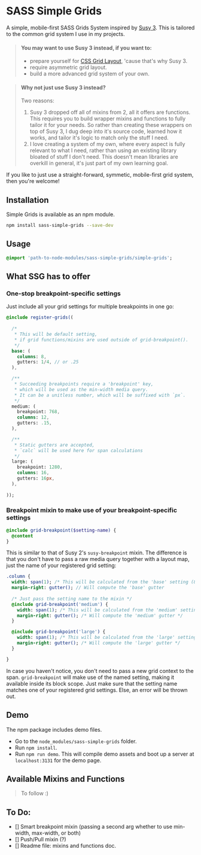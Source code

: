 # SASS Simple Grids

A simple, mobile-first SASS Grids System inspired by [Susy 3](http://oddbird.net/susy/docs/).
This is tailored to the common grid system I use in my projects.

> #### You may want to use **Susy 3** instead, if you want to:
> * prepare yourself for [CSS Grid Layout](https://css-tricks.com/snippets/css/complete-guide-grid/), 'cause that's why Susy 3.
> * require asymmetric grid layout.
> * build a more advanced grid system of your own.  

> #### Why not just use Susy 3 instead?
> Two reasons:  
> 1. Susy 3 dropped off all of mixins from 2, all it offers are functions.
> This requires you to build wrapper mixins and functions to fully tailor it for your needs.
> So rather than creating these wrappers on top of Susy 3, I dug deep into it's source code, learned how it works, and tailor it's logic to match only the stuff I need.  
> 2. I love creating a system of my own, where every aspect is fully relevant to what I need, rather than using an existing library bloated of stuff I don't need.
> This doesn't mean libraries are overkill in general, it's just part of my own learning goal.

If you like to just use a straight-forward, symmetic, mobile-first grid system, then you're welcome!  

## Installation
Simple Grids is available as an npm module.
```sh
npm install sass-simple-grids --save-dev
```

## Usage
```sass
@import 'path-to-node-modules/sass-simple-grids/simple-grids';
```


## What SSG has to offer

### One-stop breakpoint-specific settings
Just include all your grid settings for multiple breakpoints in one go:
```sass
@include register-grids((
  
  /*
   * This will be default setting,
   * if grid functions/mixins are used outside of grid-breakpoint().
   */
  base: (
    columns: 8,
    gutters: 1/4, // or .25
  ),

  /**
   * Succeeding breakpoints require a 'breakpoint' key,
   * which will be used as the min-width media query.
   * It can be a unitless number, which will be suffixed with `px`.
   */
  medium: (
    breakpoint: 768,
    columns: 12,
    gutters: .15,
  ),

  /**
   * Static gutters are accepted,
   * `calc` will be used here for span calculations
   */
  large: (
    breakpoint: 1280,
    columns: 16,
    gutters: 16px,
  ),
  
));
```

### Breakpoint mixin to make use of your breakpoint-specific settings
```sass
@include grid-breakpoint($setting-name) {
  @content
}
```

This is similar to that of Susy 2's `susy-breakpoint` mixin. The difference is that you don't have to pass a raw media query together with a layout map,
just the name of your registered grid setting:
```sass
.column {
  width: span(1); /* This will be calculated from the 'base' setting (8 columns) */
  margin-right: gutter(); // Will compute the 'base' gutter
  
  /* Just pass the setting name to the mixin */
  @include grid-breakpoint('medium') {
    width: span(1); /* This will be calculated from the 'medium' setting (12 columns) */
    margin-right: gutter(); /* Will compute the 'medium' gutter */
  }

  @include grid-breakpoint('large') {
    width: span(1); /* This will be calculated from the 'large' setting (16 columns) */
    margin-right: gutter(); /* Will compute the 'large' gutter */
  }

}
```
In case you haven't notice, you don't need to pass a new grid context to the span.
`grid-breakpoint` will make use of the named setting, making it available inside its block scope.
Just make sure that the setting name matches one of your registered grid settings. Else, an error will be thrown out.


## Demo 
The npm package includes demo files.  

* Go to the `node_modules/sass-simple-grids` folder.
* Run `npm install`.
* Run `npm run demo`. This will compile demo assets and boot up a server at `localhost:3131` for the demo page.

## Available Mixins and Functions
> To follow :)

## To Do:
- [] Smart breakpoint mixin (passing a second arg whether to use min-width, max-width, or both)
- [] Push/Pull mixin (?)
- [] Readme file: mixins and functions doc.

